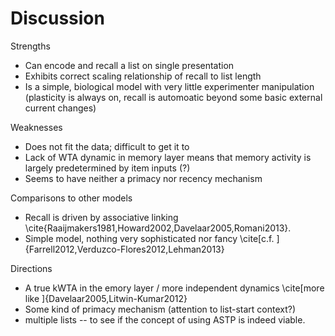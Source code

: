 # Discussion

Strengths

* Can encode and recall a list on single presentation
* Exhibits correct scaling relationship of recall to list length
* Is a simple, biological model with very little experimenter manipulation (plasticity is always on, recall is automoatic beyond some basic external current changes)

Weaknesses

* Does not fit the data; difficult to get it to
* Lack of WTA dynamic in memory layer means that memory activity is largely predetermined by item inputs (?)
* Seems to have neither a primacy nor recency mechanism

Comparisons to other models

* Recall is driven by associative linking \cite{Raaijmakers1981,Howard2002,Davelaar2005,Romani2013}.
* Simple model, nothing very sophisticated nor fancy \cite[c.f. ]{Farrell2012,Verduzco-Flores2012,Lehman2013}

Directions

* A true kWTA in the emory layer / more independent dynamics \cite[more like ]{Davelaar2005,Litwin-Kumar2012}
* Some kind of primacy mechanism (attention to list-start context?)
* multiple lists -- to see if the concept of using ASTP is indeed viable.

